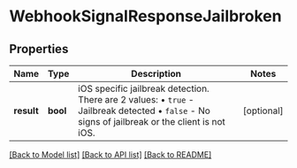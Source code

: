 # WebhookSignalResponseJailbroken

## Properties
Name | Type | Description | Notes
------------ | ------------- | ------------- | -------------
**result** | **bool** | iOS specific jailbreak detection. There are 2 values: • `true` - Jailbreak detected • `false` - No signs of jailbreak or the client is not iOS.  | [optional] 

[[Back to Model list]](../README.md#documentation-for-models) [[Back to API list]](../README.md#documentation-for-api-endpoints) [[Back to README]](../README.md)

